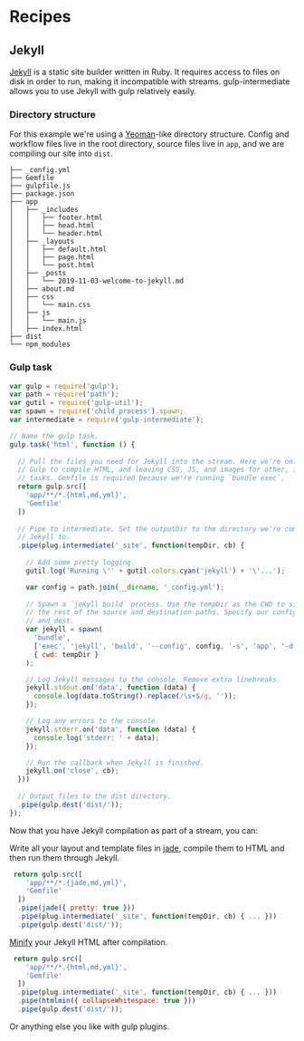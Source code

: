 # Recipes

## Jekyll

[Jekyll](http://jekyllrb.com) is a static site builder written in Ruby. It requires access to files on disk in order to run, making it incompatible with streams. gulp-intermediate allows you to use Jekyll with gulp relatively easily.

### Directory structure

For this example we're using a [Yeoman](http://yeoman.io)-like directory structure. Config and workflow files live in the root directory, source files live in `app`, and we are compiling our site into `dist`.

```
├── _config.yml
├── Gemfile
├── gulpfile.js
├── package.json
├── app
│   ├── _includes
│   │   ├── footer.html
│   │   ├── head.html
│   │   └── header.html
│   ├── _layouts
│   │   ├── default.html
│   │   ├── page.html
│   │   └── post.html
│   ├── _posts
│   │   └── 2019-11-03-welcome-to-jekyll.md
│   ├── about.md
│   ├── css
│   │   └── main.css
│   ├── js
│   │   └── main.js
│   ├── index.html
├── dist
└── npm_modules
```

### Gulp task

```js
var gulp = require('gulp');
var path = require('path');
var gutil = require('gulp-util');
var spawn = require('child_process').spawn;
var intermediate = require('gulp-intermediate');

// Name the gulp task.
gulp.task('html', function () {
  
  // Pull the files you need for Jekyll into the stream. Here we're only using
  // Gulp to compile HTML, and leaving CSS, JS, and images for other, faster
  // tasks. Gemfile is required because we're running `bundle exec`.
  return gulp.src([
    'app/**/*.{html,md,yml}',
    'Gemfile'
  ])
  
  // Pipe to intermediate. Set the outputDir to the directory we're compiling
  // Jekyll to.
  .pipe(plug.intermediate('_site', function(tempDir, cb) {
    
    // Add some pretty logging.
    gutil.log('Running \'' + gutil.colors.cyan('jekyll') + '\'...');

    var config = path.join(__dirname, '_config.yml');
    
    // Spawn a `jekyll build` process. Use the tempDir as the CWD to simplify
    // the rest of the source and destination paths. Specify our config, source,
    // and dest.
    var jekyll = spawn(
      'bundle',
      ['exec', 'jekyll', 'build', '--config', config, '-s', 'app', '-d', '_site'],
      { cwd: tempDir }
    );

    // Log Jekyll messages to the console. Remove extra linebreaks.
    jekyll.stdout.on('data', function (data) {
      console.log(data.toString().replace(/\s+$/g, ''));
    });

    // Log any errors to the console.
    jekyll.stderr.on('data', function (data) {
      console.log('stderr: ' + data);
    });

    // Run the callback when Jekyll is finished.
    jekyll.on('close', cb);
  }))
  
  // Output files to the dist directory.
  .pipe(gulp.dest('dist/'));
});
```

Now that you have Jekyll compilation as part of a stream, you can:

Write all your layout and template files in [jade](https://github.com/phated/gulp-jade), compile them to HTML and then run them through Jekyll.  

```js
 return gulp.src([
    'app/**/*.{jade,md,yml}',
    'Gemfile'
  ])
  .pipe(jade({ pretty: true }))
  .pipe(plug.intermediate('_site', function(tempDir, cb) { ... }))
  .pipe(gulp.dest('dist/'));
```

[Minify](https://github.com/jonschlinkert/gulp-htmlmin) your Jekyll HTML after compilation.

```js
 return gulp.src([
    'app/**/*.{html,md,yml}',
    'Gemfile'
  ])
  .pipe(plug.intermediate('_site', function(tempDir, cb) { ... }))
  .pipe(htmlmin({ collapseWhitespace: true }))
  .pipe(gulp.dest('dist/'));
```

Or anything else you like with gulp plugins.

